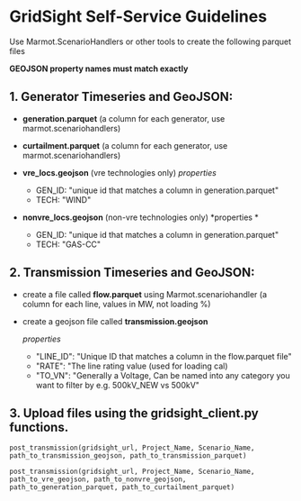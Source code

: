# GridSight Self-Service Guidelines

Use Marmot.ScenarioHandlers or other tools to create the following parquet files

**GEOJSON property names must match exactly**



## 1. Generator Timeseries and GeoJSON:
- **generation.parquet** (a column for each generator, use marmot.scenariohandlers)
- **curtailment.parquet** (a column for each generator, use marmot.scenariohandlers)
- **vre_locs.geojson** (vre technologies only)
    *properties*
    - GEN_ID: "unique id that matches a column in generation.parquet"
    - TECH: "WIND"

- **nonvre_locs.geojson** (non-vre technologies only)
    *properties *
    -    GEN_ID: "unique id that matches a column in generation.parquet"
    -    TECH: "GAS-CC"

## 2. Transmission Timeseries and GeoJSON:

- create a file called **flow.parquet** using Marmot.scenariohandler (a column for each line, values in MW, not loading %)
- create a geojson file called **transmission.geojson**

    *properties*
    - "LINE_ID": "Unique ID that matches a column in the flow.parquet file"
    - "RATE": "The line rating value (used for loading cal)
    - "TO_VN": "Generally a Voltage, Can be named into any category you want to filter by e.g. 500kV_NEW vs 500kV"


## 3. Upload files using the gridsight_client.py functions.



`post_transmission(gridsight_url, Project_Name, Scenario_Name, path_to_transmission_geojson, path_to_transmission_parquet)`




`post_transmission(gridsight_url, Project_Name, Scenario_Name, path_to_vre_geojson, path_to_nonvre_geojson, path_to_generation_parquet, path_to_curtailment_parquet)`